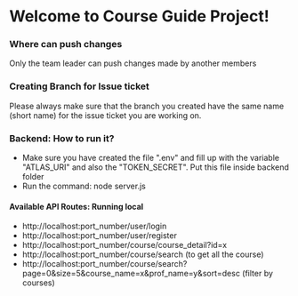 # Welcome to Course Guide Project!

<div>
    <h3>Where can push changes</h3>
    <p>
    Only the team leader can push changes made by another members
    </p>
</div>

<div>
    <h3>Creating Branch for Issue ticket</h3>
    <p>
    Please always make sure that the branch you created have 
    the same name (short name) for the issue ticket you are working on.
    </p>
</div>

<div>
<h3>Backend: How to run it?</h3>
<ul>
  <li>Make sure you have created the file ".env" and fill up with the variable "ATLAS_URI" and also the "TOKEN_SECRET". Put this file inside backend folder</li>
  <li>Run the command: node  server.js</li>
</ul>  

<h4>Available API Routes: Running local</h4>
<ul>
  <li>http://localhost:port_number/user/login</li>
  <li>http://localhost:port_number/user/register</li>
  <li>http://localhost:port_number/course/course_detail?id=x</li>
  <li>http://localhost:port_number/course/search (to get all the course)</li>
  <li>http://localhost:port_number/course/search?page=0&size=5&course_name=x&prof_name=y&sort=desc (filter by courses)</li>
</ul>  
</div>

